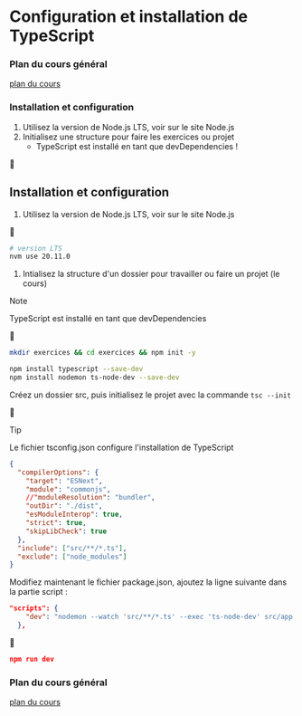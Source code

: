 # Configuration et installation de TypeScript 

### Plan du cours général

[plan du cours](../../01_ORGA/00_plan.md)

### Installation et configuration

1. Utilisez la version de Node.js LTS, voir sur le site Node.js
1. Initialisez une structure pour faire les exercices ou projet
   - TypeScript est installé en tant que devDependencies !

:rocket:


## Installation et configuration

1. Utilisez la version de Node.js LTS, voir sur le site Node.js

:shell:

```bash
# version LTS
nvm use 20.11.0
```

1. Intialisez la structure d'un dossier pour travailler ou faire un projet (le cours)

>[!NOTE]
>TypeScript est installé en tant que devDependencies
   
:shell:

```bash
mkdir exercices && cd exercices && npm init -y 

npm install typescript --save-dev
npm install nodemon ts-node-dev --save-dev
```  

Créez un dossier src, puis initialisez le projet avec la commande `tsc --init`

:rocket:

> [!TIP]
> Le fichier tsconfig.json configure l'installation de TypeScript

```json
{
  "compilerOptions": {
    "target": "ESNext",                                  
    "module": "commonjs",                                 
    //"moduleResolution": "bundler",                    
    "outDir": "./dist",                                  
    "esModuleInterop": true,                             
    "strict": true,                                      
    "skipLibCheck": true                                
  },
  "include": ["src/**/*.ts"],
  "exclude": ["node_modules"]
}
```

Modifiez maintenant le fichier package.json, ajoutez la ligne suivante dans la partie script :

```json
"scripts": {
    "dev": "nodemon --watch 'src/**/*.ts' --exec 'ts-node-dev' src/app.ts"
  },
```

:shell:

```json
npm run dev
```

### Plan du cours général

[plan du cours](../../01_ORGA/00_plan.md)